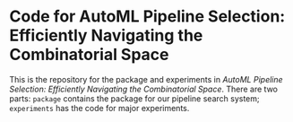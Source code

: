 # Code for AutoML Pipeline Selection: Efficiently Navigating the Combinatorial Space

This is the repository for the package and experiments in *AutoML Pipeline Selection: Efficiently Navigating the Combinatorial Space*. There are two parts: `package` contains the package for our pipeline search system; `experiments` has the code for major experiments.

